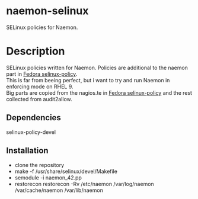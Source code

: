 # naemon-selinux
SELinux policies for Naemon.

# Description
SELinux policies written for Naemon. Policies are additional to the naemon part in [Fedora selinux-policy](https://github.com/fedora-selinux/selinux-policy).  
This is far from beeing perfect, but i want to try and run Naemon in enforcing mode on RHEL 9.  
Big parts are copied from the nagios.te in [Fedora selinux-policy](https://github.com/fedora-selinux/selinux-policy) and the rest collected from audit2allow.

## Dependencies
selinux-policy-devel

## Installation
* clone the repository
* make -f /usr/share/selinux/devel/Makefile
* semodule -i naemon_42.pp
* restorecon restorecon -Rv /etc/naemon /var/log/naemon /var/cache/naemon /var/lib/naemon
